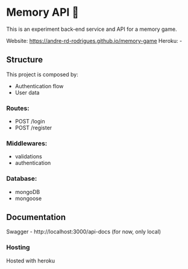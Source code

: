 # Memory API 📡

This is an experiment back-end service and API for a memory game.

Website: https://andre-rd-rodrigues.github.io/memory-game
Heroku: -

## Structure

This project is composed by:

- Authentication flow
- User data

### Routes:

- POST /login
- POST /register

### Middlewares:

- validations
- authentication

### Database:

- mongoDB
- mongoose

## Documentation

Swagger - http://localhost:3000/api-docs (for now, only local)

### Hosting

Hosted with heroku

